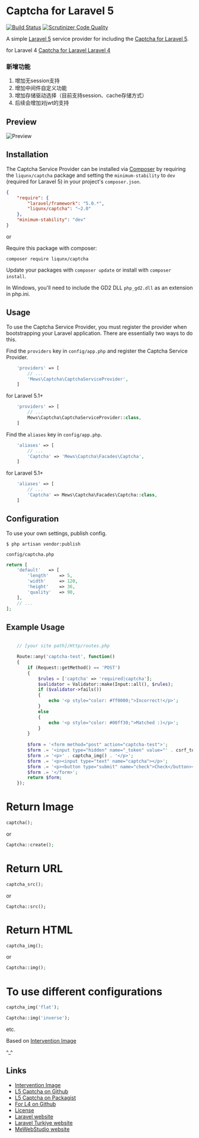 # Captcha for Laravel 5

[![Build Status](https://travis-ci.org/mewebstudio/captcha.svg?branch=master)](https://travis-ci.org/mewebstudio/captcha) [![Scrutinizer Code Quality](https://scrutinizer-ci.com/g/mewebstudio/captcha/badges/quality-score.png?b=master)](https://scrutinizer-ci.com/g/mewebstudio/captcha/?branch=master)

A simple [Laravel 5](http://www.laravel.com/) service provider for including the [Captcha for Laravel 5](https://github.com/mewebstudio/captcha).

for Laravel 4 [Captcha for Laravel Laravel 4](https://github.com/mewebstudio/captcha/tree/master-l4)

### 新增功能
1. 增加无session支持
2. 增加中间件自定义功能
3. 增加存储驱动选择（目前支持session、cache存储方式）
4. 后续会增加对jwt的支持

###

## Preview
![Preview](http://i.imgur.com/HYtr744.png)

## Installation

The Captcha Service Provider can be installed via [Composer](http://getcomposer.org) by requiring the
`liqunx/captcha` package and setting the `minimum-stability` to `dev` (required for Laravel 5) in your
project's `composer.json`.

```json
{
    "require": {
        "laravel/framework": "5.0.*",
        "liqunx/captcha": "~2.0"
    },
    "minimum-stability": "dev"
}
```

or

Require this package with composer:
```
composer require liqunx/captcha
```

Update your packages with ```composer update``` or install with ```composer install```.

In Windows, you'll need to include the GD2 DLL `php_gd2.dll` as an extension in php.ini.

## Usage

To use the Captcha Service Provider, you must register the provider when bootstrapping your Laravel application. There are
essentially two ways to do this.

Find the `providers` key in `config/app.php` and register the Captcha Service Provider.

```php
    'providers' => [
        // ...
        'Mews\Captcha\CaptchaServiceProvider',
    ]
```
for Laravel 5.1+
```php
    'providers' => [
        // ...
        Mews\Captcha\CaptchaServiceProvider::class,
    ]
```

Find the `aliases` key in `config/app.php`.

```php
    'aliases' => [
        // ...
        'Captcha' => 'Mews\Captcha\Facades\Captcha',
    ]
```
for Laravel 5.1+
```php
    'aliases' => [
        // ...
        'Captcha' => Mews\Captcha\Facades\Captcha::class,
    ]
```

## Configuration

To use your own settings, publish config.

```$ php artisan vendor:publish```

`config/captcha.php`

```php
return [
    'default'   => [
        'length'    => 5,
        'width'     => 120,
        'height'    => 36,
        'quality'   => 90,
    ],
    // ...
];
```

## Example Usage
```php

    // [your site path]/Http/routes.php

    Route::any('captcha-test', function()
    {
        if (Request::getMethod() == 'POST')
        {
            $rules = ['captcha' => 'required|captcha'];
            $validator = Validator::make(Input::all(), $rules);
            if ($validator->fails())
            {
                echo '<p style="color: #ff0000;">Incorrect!</p>';
            }
            else
            {
                echo '<p style="color: #00ff30;">Matched :)</p>';
            }
        }
    
        $form = '<form method="post" action="captcha-test">';
        $form .= '<input type="hidden" name="_token" value="' . csrf_token() . '">';
        $form .= '<p>' . captcha_img() . '</p>';
        $form .= '<p><input type="text" name="captcha"></p>';
        $form .= '<p><button type="submit" name="check">Check</button></p>';
        $form .= '</form>';
        return $form;
    });
```

# Return Image
```php
captcha();
```
or
```php
Captcha::create();
```


# Return URL
```php
captcha_src();
```
or
```
Captcha::src();
```

# Return HTML
```php
captcha_img();
```
or
```php
Captcha::img();
```

# To use different configurations
```php
captcha_img('flat');

Captcha::img('inverse');
```
etc.

Based on [Intervention Image](https://github.com/Intervention/image)

^_^

## Links
* [Intervention Image](https://github.com/Intervention/image)
* [L5 Captcha on Github](https://github.com/mewebstudio/captcha)
* [L5 Captcha on Packagist](https://packagist.org/packages/mews/captcha)
* [For L4 on Github](https://github.com/mewebstudio/captcha/tree/master-l4)
* [License](http://www.opensource.org/licenses/mit-license.php)
* [Laravel website](http://laravel.com)
* [Laravel Turkiye website](http://www.laravel.gen.tr)
* [MeWebStudio website](http://www.mewebstudio.com)
